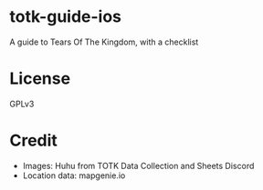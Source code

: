 # totk-guide-ios
A guide to Tears Of The Kingdom, with a checklist

License
========
GPLv3

Credit
======

- Images: Huhu from TOTK Data Collection and Sheets Discord
- Location data: mapgenie.io
